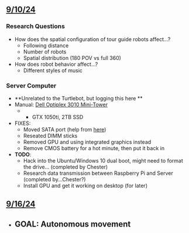 ## <u>9/10/24</u>

### Research Questions
- How does the spatial configuration of tour guide robots affect...?
	- Following distance
	- Number of robots
	- Spatial distribution (180 POV vs full 360)
- How does robot behavior affect...?
	- Different styles of music

### Server Computer
- **Unrelated to the Turtlebot, but logging this here **
- Manual: [Dell Optiplex 3010 Mini-Tower](https://dl.dell.com/manuals/all-products/esuprt_electronics/esuprt_graphics_vdo_crds/dell-2gb-amd-w4100_User%27s%20Guide2_en-us.pdf)
	- + GTX 1050ti, 2TB SSD
- FIXES:
	- Moved SATA port (help from [here](https://www.dell.com/community/en/conversations/optiplex-desktops/3010-4-sata-ports-on-mb-only-2-in-bios/647f7bd5f4ccf8a8dea209f3))
	- Reseated DIMM sticks
	- Removed GPU and using integrated graphics instead
	- Remove CMOS battery for a hot minute, then put it back in
- **TODO**:
	- Hack into the Ubuntu/Windows 10 dual boot, might need to format the drive... (completed by Chester)
	- Research data transmission between Raspberry Pi and Server (completed by...Chester?)
	- Install GPU and get it working on desktop (for later)

## <u>9/16/24</u>
- **GOAL**: Autonomous movement
	- 